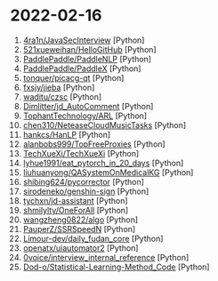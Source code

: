 # 2022-02-16

1. [4ra1n/JavaSecInterview](https://github.com/4ra1n/JavaSecInterview "打造最强的Java安全研究与安全开发面试题库，包含问题和详细的答案，帮助师傅们找到满意的工作") [Python]
2. [521xueweihan/HelloGitHub](https://github.com/521xueweihan/HelloGitHub "分享 GitHub 上有趣、入门级的开源项目。Share interesting, entry-level open source projects on GitHub.") [Python]
3. [PaddlePaddle/PaddleNLP](https://github.com/PaddlePaddle/PaddleNLP "Easy-to-use and Fast NLP library with awesome model zoo, supporting wide-range of NLP tasks from research to industrial applications.") [Python]
4. [PaddlePaddle/PaddleX](https://github.com/PaddlePaddle/PaddleX "PaddlePaddle End-to-End Development Toolkit（『飞桨』深度学习全流程开发工具）") [Python]
5. [tonquer/picacg-qt](https://github.com/tonquer/picacg-qt "哔咔漫画, PicACG comic PC client(Windows, Linux, MacOS)") [Python]
6. [fxsjy/jieba](https://github.com/fxsjy/jieba "结巴中文分词") [Python]
7. [waditu/czsc](https://github.com/waditu/czsc "缠中说禅技术分析工具；缠论；股票；期货；Quant；量化交易") [Python]
8. [Dimlitter/jd_AutoComment](https://github.com/Dimlitter/jd_AutoComment "自动评价,仅供交流学习之用") [Python]
9. [TophantTechnology/ARL](https://github.com/TophantTechnology/ARL "ARL(Asset Reconnaissance Lighthouse)资产侦察灯塔系统旨在快速侦察与目标关联的互联网资产，构建基础资产信息库。 协助甲方安全团队或者渗透测试人员有效侦察和检索资产，发现存在的薄弱点和攻击面。") [Python]
10. [chen310/NeteaseCloudMusicTasks](https://github.com/chen310/NeteaseCloudMusicTasks "网易云音乐自动任务：刷等级、云贝、云豆等") [Python]
11. [hankcs/HanLP](https://github.com/hankcs/HanLP "中文分词 词性标注 命名实体识别 依存句法分析 成分句法分析 语义依存分析 语义角色标注 指代消解 风格转换 语义相似度 新词发现 关键词短语提取 自动摘要 文本分类聚类 拼音简繁转换 自然语言处理") [Python]
12. [alanbobs999/TopFreeProxies](https://github.com/alanbobs999/TopFreeProxies "高质量免费节点收集，及订阅链接分享。") [Python]
13. [TechXueXi/TechXueXi](https://github.com/TechXueXi/TechXueXi "强国通 科技强国 学习强国 xuexiqiangguo 全网最好用开源网页学习强国助手：TechXueXi （懒人刷分工具 自动学习）技术强国，支持答题，支持 docker 45分/天") [Python]
14. [lyhue1991/eat_pytorch_in_20_days](https://github.com/lyhue1991/eat_pytorch_in_20_days "Pytorch🍊🍉 is delicious, just eat it! 😋😋") [Python]
15. [liuhuanyong/QASystemOnMedicalKG](https://github.com/liuhuanyong/QASystemOnMedicalKG "A tutorial and implement of disease centered Medical knowledge graph and qa system based on it。知识图谱构建，自动问答，基于kg的自动问答。以疾病为中心的一定规模医药领域知识图谱，并以该知识图谱完成自动问答与分析服务。") [Python]
16. [shibing624/pycorrector](https://github.com/shibing624/pycorrector "pycorrector is a toolkit for text error correction. 文本纠错，Kenlm，Seq2Seq_Attention，BERT，MacBERT，ELECTRA，ERNIE，Transformer等模型实现，开箱即用。") [Python]
17. [sirodeneko/genshin-sign](https://github.com/sirodeneko/genshin-sign "原神自动签到") [Python]
18. [tychxn/jd-assistant](https://github.com/tychxn/jd-assistant "京东抢购助手：包含登录，查询商品库存/价格，添加/清空购物车，抢购商品(下单)，查询订单等功能") [Python]
19. [shmilylty/OneForAll](https://github.com/shmilylty/OneForAll "OneForAll是一款功能强大的子域收集工具") [Python]
20. [wangzheng0822/algo](https://github.com/wangzheng0822/algo "数据结构和算法必知必会的50个代码实现") [Python]
21. [PauperZ/SSRSpeedN](https://github.com/PauperZ/SSRSpeedN "基于SSRSpeed修改，支持同时进行单线程/多线程测速，并可同时进行流媒体解锁状态测试") [Python]
22. [Limour-dev/daily_fudan_core](https://github.com/Limour-dev/daily_fudan_core "daily_fudan的代码，无需fork；请fork https://github.com/Limour-dev/daily_fudan_actions 来自动执行该repo下的最新代码") [Python]
23. [openatx/uiautomator2](https://github.com/openatx/uiautomator2 "Android Uiautomator2 Python Wrapper") [Python]
24. [0voice/interview_internal_reference](https://github.com/0voice/interview_internal_reference "2021年最新总结，阿里，腾讯，百度，美团，头条等技术面试题目，以及答案，专家出题人分析汇总。") [Python]
25. [Dod-o/Statistical-Learning-Method_Code](https://github.com/Dod-o/Statistical-Learning-Method_Code "手写实现李航《统计学习方法》书中全部算法") [Python]
